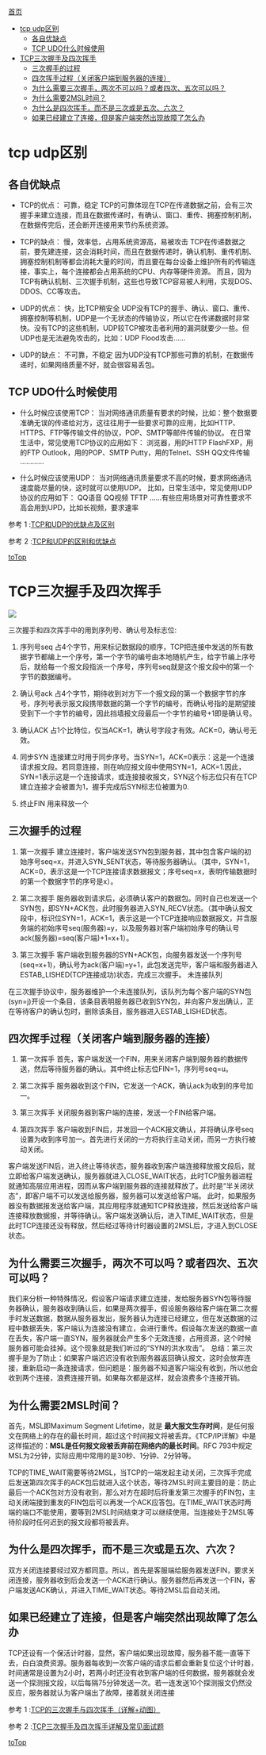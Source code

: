 <a id = "jump">[首页](/README.md)</a>

<!-- TOC -->

- [tcp udp区别](#tcp-udp区别)
    - [各自优缺点](#各自优缺点)
    - [TCP UDO什么时候使用](#tcp-udo什么时候使用)
- [TCP三次握手及四次挥手](#tcp三次握手及四次挥手)
    - [三次握手的过程](#三次握手的过程)
    - [四次挥手过程（关闭客户端到服务器的连接）](#四次挥手过程关闭客户端到服务器的连接)
    - [为什么需要三次握手，两次不可以吗？或者四次、五次可以吗？](#为什么需要三次握手两次不可以吗或者四次五次可以吗)
    - [为什么需要2MSL时间？](#为什么需要2msl时间)
    - [为什么是四次挥手，而不是三次或是五次、六次？](#为什么是四次挥手而不是三次或是五次六次)
    - [如果已经建立了连接，但是客户端突然出现故障了怎么办](#如果已经建立了连接但是客户端突然出现故障了怎么办)

<!-- /TOC -->


# tcp udp区别

## 各自优缺点
* TCP的优点： 可靠，稳定 TCP的可靠体现在TCP在传递数据之前，会有三次握手来建立连接，而且在数据传递时，有确认、窗口、重传、拥塞控制机制，在数据传完后，还会断开连接用来节约系统资源。 
* TCP的缺点： 慢，效率低，占用系统资源高，易被攻击 TCP在传递数据之前，要先建连接，这会消耗时间，而且在数据传递时，确认机制、重传机制、拥塞控制机制等都会消耗大量的时间，而且要在每台设备上维护所有的传输连接，事实上，每个连接都会占用系统的CPU、内存等硬件资源。 而且，因为TCP有确认机制、三次握手机制，这些也导致TCP容易被人利用，实现DOS、DDOS、CC等攻击。

* UDP的优点： 快，比TCP稍安全 UDP没有TCP的握手、确认、窗口、重传、拥塞控制等机制，UDP是一个无状态的传输协议，所以它在传递数据时非常快。没有TCP的这些机制，UDP较TCP被攻击者利用的漏洞就要少一些。但UDP也是无法避免攻击的，比如：UDP Flood攻击…… 
* UDP的缺点： 不可靠，不稳定 因为UDP没有TCP那些可靠的机制，在数据传递时，如果网络质量不好，就会很容易丢包。

## TCP UDO什么时候使用
 * 什么时候应该使用TCP： 当对网络通讯质量有要求的时候，比如：整个数据要准确无误的传递给对方，这往往用于一些要求可靠的应用，比如HTTP、HTTPS、FTP等传输文件的协议，POP、SMTP等邮件传输的协议。 在日常生活中，常见使用TCP协议的应用如下： 浏览器，用的HTTP FlashFXP，用的FTP Outlook，用的POP、SMTP Putty，用的Telnet、SSH QQ文件传输 ………… 
 
 * 什么时候应该使用UDP： 当对网络通讯质量要求不高的时候，要求网络通讯速度能尽量的快，这时就可以使用UDP。 比如，日常生活中，常见使用UDP协议的应用如下： QQ语音 QQ视频 TFTP ……有些应用场景对可靠性要求不高会用到UPD，比如长视频，要求速率
 
 参考 1 :[TCP和UDP的优缺点及区别](https://www.cnblogs.com/xiaomayizoe/p/5258754.html)

 参考 2 :[TCP和UDP的区别和优缺点]( https://blog.csdn.net/xiaobangkuaipao/article/details/76793702)

[toTop](#jump)

# TCP三次握手及四次挥手

![](/img/tcp_handshake.png)

三次握手和四次挥手中的用到序列号、确认号及标志位:
1) 序列号seq
占4个字节，用来标记数据段的顺序，TCP把连接中发送的所有数据字节都编上一个序号，第一个字节的编号由本地随机产生，给字节编上序号后，就给每一个报文段指派一个序号，序列号seq就是这个报文段中的第一个字节的数据编号。

2) 确认号ack
占4个字节，期待收到对方下一个报文段的第一个数据字节的序号，序列号表示报文段携带数据的第一个字节的编号，而确认号指的是期望接受到下一个字节的编号，因此挡墙报文段最后一个字节的编号+1即是确认号。

3) 确认ACK
占1个比特位，仅当ACK=1，确认号字段才有效。ACK=0，确认号无效。

4) 同步SYN
连接建立时用于同步序号。当SYN=1，ACK=0表示：这是一个连接请求报文段。若同意连接，则在响应报文段中使用SYN=1，ACK=1.因此，SYN=1表示这是一个连接请求，或连接接收报文，SYN这个标志位只有在TCP建立连接才会被置为1，握手完成后SYN标志位被置为0.

5) 终止FIN
用来释放一个 


## 三次握手的过程
1) 第一次握手
建立连接时，客户端发送SYN包到服务器，其中包含客户端的初始序号seq=x，并进入SYN_SENT状态，等待服务器确认。（其中，SYN=1，ACK=0，表示这是一个TCP连接请求数据报文；序号seq=x，表明传输数据时的第一个数据字节的序号是x）。

2) 第二次握手
服务器收到请求后，必须确认客户的数据包。同时自己也发送一个SYN包，即SYN+ACK包，此时服务器进入SYN_RECV状态。（其中确认报文段中，标识位SYN=1，ACK=1，表示这是一个TCP连接响应数据报文，并含服务端的初始序号seq(服务器)=y，以及服务器对客户端初始序号的确认号ack(服务器)=seq(客户端)+1=x+1）。

3) 第三次握手
客户端收到服务器的SYN+ACK包，向服务器发送一个序列号(seq=x+1)，确认号为ack(客户端)=y+1，此包发送完毕，客户端和服务器进入ESTAB_LISHED(TCP连接成功)状态，完成三次握手。
未连接队列

在三次握手协议中，服务器维护一个未连接队列，该队列为每个客户端的SYN包(syn=j)开设一个条目，该条目表明服务器已收到SYN包，并向客户发出确认，正在等待客户的确认包时，删除该条目，服务器进入ESTAB_LISHED状态。

## 四次挥手过程（关闭客户端到服务器的连接）

1) 第一次挥手
首先，客户端发送一个FIN，用来关闭客户端到服务器的数据传送，然后等待服务器的确认。其中终止标志位FIN=1，序列号seq=u。

2) 第二次挥手
服务器收到这个FIN，它发送一个ACK，确认ack为收到的序号加一。

3) 第三次挥手
关闭服务器到客户端的连接，发送一个FIN给客户端。

4) 第四次挥手
客户端收到FIN后，并发回一个ACK报文确认，并将确认序号seq设置为收到序号加一。首先进行关闭的一方将执行主动关闭，而另一方执行被动关闭。

客户端发送FIN后，进入终止等待状态，服务器收到客户端连接释放报文段后，就立即给客户端发送确认，服务器就进入CLOSE_WAIT状态，此时TCP服务器进程就通知高层应用进程，因而从客户端到服务器的连接就释放了。此时是“半关闭状态”，即客户端不可以发送给服务器，服务器可以发送给客户端。
此时，如果服务器没有数据报发送给客户端，其应用程序就通知TCP释放连接，然后发送给客户端连接释放数据报，并等待确认。客户端发送确认后，进入TIME_WAIT状态，但是此时TCP连接还没有释放，然后经过等待计时器设置的2MSL后，才进入到CLOSE状态。

## 为什么需要三次握手，两次不可以吗？或者四次、五次可以吗？
我们来分析一种特殊情况，假设客户端请求建立连接，发给服务器SYN包等待服务器确认，服务器收到确认后，如果是两次握手，假设服务器给客户端在第二次握手时发送数据，数据从服务器发出，服务器认为连接已经建立，但在发送数据的过程中数据丢失，客户端认为连接没有建立，会进行重传。假设每次发送的数据一直在丢失，客户端一直SYN，服务器就会产生多个无效连接，占用资源，这个时候服务器可能会挂掉。这个现象就是我们听过的“SYN的洪水攻击”。
总结：第三次握手是为了防止：如果客户端迟迟没有收到服务器返回确认报文，这时会放弃连接，重新启动一条连接请求，但问题是：服务器不知道客户端没有收到，所以他会收到两个连接，浪费连接开销。如果每次都是这样，就会浪费多个连接开销。

## 为什么需要2MSL时间？
首先，MSL即Maximum Segment Lifetime，就是 **最大报文生存时间**，是任何报文在网络上的存在的最长时间，超过这个时间报文将被丢弃。《TCP/IP详解》中是这样描述的：**MSL是任何报文段被丢弃前在网络内的最长时间**。RFC 793中规定MSL为2分钟，实际应用中常用的是30秒、1分钟、2分钟等。

TCP的TIME_WAIT需要等待2MSL，当TCP的一端发起主动关闭，三次挥手完成后发送第四次挥手的ACK包后就进入这个状态，等待2MSL时间主要目的是：防止最后一个ACK包对方没有收到，那么对方在超时后将重发第三次握手的FIN包，主动关闭端接到重发的FIN包后可以再发一个ACK应答包。在TIME_WAIT状态时两端的端口不能使用，要等到2MSL时间结束才可以继续使用。当连接处于2MSL等待阶段时任何迟到的报文段都将被丢弃。

## 为什么是四次挥手，而不是三次或是五次、六次？
双方关闭连接要经过双方都同意。所以，首先是客服端给服务器发送FIN，要求关闭连接，服务器收到后会发送一个ACK进行确认。服务器然后再发送一个FIN，客户端发送ACK确认，并进入TIME_WAIT状态。等待2MSL后自动关闭。

## 如果已经建立了连接，但是客户端突然出现故障了怎么办
TCP还设有一个保活计时器，显然，客户端如果出现故障，服务器不能一直等下去，白白浪费资源。服务器每收到一次客户端的请求后都会重新复位这个计时器，时间通常是设置为2小时，若两小时还没有收到客户端的任何数据，服务器就会发送一个探测报文段，以后每隔75分钟发送一次。若一连发送10个探测报文仍然没反应，服务器就认为客户端出了故障，接着就关闭连接

参考 1 :[TCP的三次握手与四次挥手（详解+动图）](https://blog.csdn.net/qzcsu/article/details/72861891)

参考 2 :[TCP三次握手及四次挥手详解及常见面试题](https://blog.csdn.net/ZWE7616175/article/details/80432486)


[toTop](#jump)